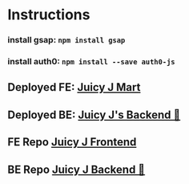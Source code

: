 # Instructions
### install gsap: ```npm install gsap```
### install auth0: ```npm install --save auth0-js```

## Deployed FE: [Juicy J Mart](juicyjmart.surge.sh) 
## Deployed BE: [Juicy J's Backend 🍑](http://j-j-data.herokuapp.com)

## FE Repo [Juicy J Frontend](https://github.com/DamonLC21/JuicyJFrontEnd)
## BE Repo [Juicy J Backend 🍑](https://github.com/DamonLC21/JuicyJMart)

